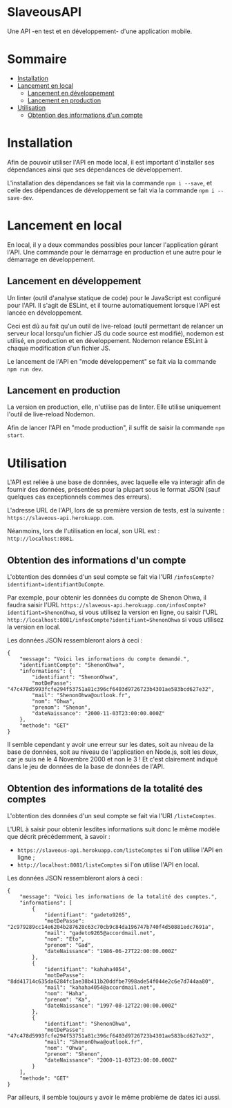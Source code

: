 # SlaveousAPI

Une API -en test et en développement- d'une application mobile.

# Sommaire

* [Installation](#installation)
* [Lancement en local](#lancement-en-local)
	* [Lancement en développement](#lancement-en-développement)
	* [Lancement en production](#lancement-en-production)
* [Utilisation](#utilisation)
	* [Obtention des informations d'un compte](#obtention-des-informations-d-un-compte)

# Installation

Afin de pouvoir utiliser l'API en mode local, il est important d'installer ses dépendances ainsi que ses dépendances de développement.

L'installation des dépendances se fait via la commande `npm i --save`, et celle des dépendances de développement se fait via la commande `npm i --save-dev`.

# Lancement en local

En local, il y a deux commandes possibles pour lancer l'application gérant l'API. Une commande pour le démarrage en production et une autre pour le démarrage en développement.

## Lancement en développement

Un linter (outil d'analyse statique de code) pour le JavaScript est configuré pour l'API. Il s'agit de ESLint, et il tourne automatiquement lorsque l'API est lancée en développement.

Ceci est dû au fait qu'un outil de live-reload (outil permettant de relancer un serveur local lorsqu'un fichier JS du code source est modifié), nodemon est utilisé, en production et en développement. Nodemon relance ESLint à chaque modification d'un fichier JS.

Le lancement de l'API en "mode développement" se fait via la commande `npm run dev`.

## Lancement en production

La version en production, elle, n'utilise pas de linter. Elle utilise uniquement l'outil de live-reload Nodemon.

Afin de lancer l'API en "mode production", il suffit de saisir la commande `npm start`.

# Utilisation

L'API est reliée à une base de données, avec laquelle elle va interagir afin de fournir des données, présentées pour la plupart sous le format JSON (sauf quelques cas exceptionnels commes des erreurs).

L'adresse URL de l'API, lors de sa première version de tests, est la suivante : `https://slaveous-api.herokuapp.com`.

Néanmoins, lors de l'utilisation en local, son URL est : `http://localhost:8081`.

## Obtention des informations d'un compte

L'obtention des données d'un seul compte se fait via l'URI `/infosCompte?identifiant=identifiantDuCompte`.

Par exemple, pour obtenir les données du compte de Shenon Ohwa, il faudra saisir l'URL `https://slaveous-api.herokuapp.com/infosCompte?identifiant=ShenonOhwa`, si vous utilisez la version en ligne, ou saisir l'URL `http://localhost:8081/infosCompte?identifiant=ShenonOhwa` si vous utilisez la version en local.

Les données JSON ressembleront alors à ceci :

```
{
	"message": "Voici les informations du compte demandé.",
	"identifiantCompte": "ShenonOhwa",
	"informations": {
		"identifiant": "ShenonOhwa",
		"motDePasse": "47c478d5993fcfe294f53751a81c396cf6403d9726723b4301ae583bcd627e32",
		"mail": "ShenonOhwa@outlook.fr",
		"nom": "Ohwa",
		"prenom": "Shenon",
		"dateNaissance": "2000-11-03T23:00:00.000Z"
	},
	"methode": "GET"
}
```

Il semble cependant y avoir une erreur sur les dates, soit au niveau de la base de données, soit au niveau de l'application en Node.js, soit les deux, car je suis né le 4 Novembre 2000 et non le 3 ! Et c'est clairement indiqué dans le jeu de données de la base de données de l'API.

## Obtention des informations de la totalité des comptes

L'obtention des données d'un seul compte se fait via l'URI `/listeComptes`.

L'URL à saisir pour obtenir lesdites informations suit donc le même modèle que décrit précédemment, à savoir :

- `https://slaveous-api.herokuapp.com/listeComptes` si l'on utilise l'API en ligne ;
- `http://localhost:8081/listeComptes` si l'on utilise l'API en local.

Les données JSON ressembleront alors à ceci :

```
{
	"message": "Voici les informations de la totalité des comptes.",
	"informations": [
		{
			"identifiant": "gadeto9265",
			"motDePasse": "2c979289cc14e6204b287628c63c70cb9c84da196747b740f4d50881edc7691a",
			"mail": "gadeto9265@accordmail.net",
			"nom": "Eto",
			"prenom": "Gad",
			"dateNaissance": "1986-06-27T22:00:00.000Z"
		},
		{
			"identifiant": "kahaha4054",
			"motDePasse": "8dd41714c635da6284fc1ae38b411b20ddfbe7998ade54f044e2c6e7d744aa80",
			"mail": "kahaha4054@accordmail.net",
			"nom": "Haha",
			"prenom": "Ka",
			"dateNaissance": "1997-08-12T22:00:00.000Z"
		},
		{
			"identifiant": "ShenonOhwa",
			"motDePasse": "47c478d5993fcfe294f53751a81c396cf6403d9726723b4301ae583bcd627e32",
			"mail": "ShenonOhwa@outlook.fr",
			"nom": "Ohwa",
			"prenom": "Shenon",
			"dateNaissance": "2000-11-03T23:00:00.000Z"
		}
	],
	"methode": "GET"
}
```

Par ailleurs, il semble toujours y avoir le même problème de dates ici aussi.